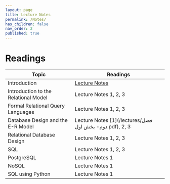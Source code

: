 ```yaml
---
layout: page
title: Lecture Notes
permalink: /Notes/
has_children: false
nav_order: 2
published: true
---
```

# Readings

| Topic | Readings|
|-------|-----------------------------|
| Introduction | [Lecture Notes](/lectures/ch1.pdf)|
| Introduction to the Relational Model | Lecture Notes 1, 2, 3|
| Formal Relational Query Languages | Lecture Notes 1, 2, 3 |
| Database Design and the E-R Model | Lecture Notes [1](/lectures/فصل دوم- بخش اول.pdf), 2, 3 |
| Relational Database Design | Lecture Notes 1, 2, 3 |
| SQL | Lecture Notes 1, 2, 3|
| PostgreSQL | Lecture Notes 1|
| NoSQL | Lecture Notes 1 |
| SQL using Python | Lecture Notes 1 |
